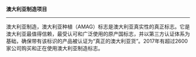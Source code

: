 **澳大利亚制造项目**

---

澳大利亚制造，澳大利亚种植（AMAG）标志是澳大利亚真实性的真正标志。它是澳大利亚最值得信赖，最受认可和广泛使用的原产国标志，并以第三方认证体系为基础，确保带有该标识的产品被认证为“真正的澳大利亚货”。2017年有超过2600家公司购买和正在使用澳大利亚制造标志。


